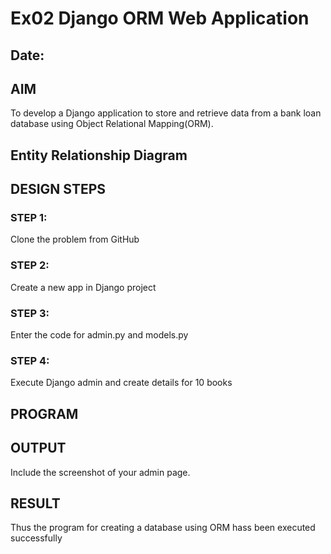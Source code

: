 # Ex02 Django ORM Web Application
## Date: 

## AIM
To develop a Django application to store and retrieve data from a bank loan database using Object Relational Mapping(ORM).

## Entity Relationship Diagram



## DESIGN STEPS

### STEP 1:
Clone the problem from GitHub

### STEP 2:
Create a new app in Django project

### STEP 3:
Enter the code for admin.py and models.py

### STEP 4:
Execute Django admin and create details for 10 books

## PROGRAM



## OUTPUT

Include the screenshot of your admin page.


## RESULT
Thus the program for creating a database using ORM hass been executed successfully

